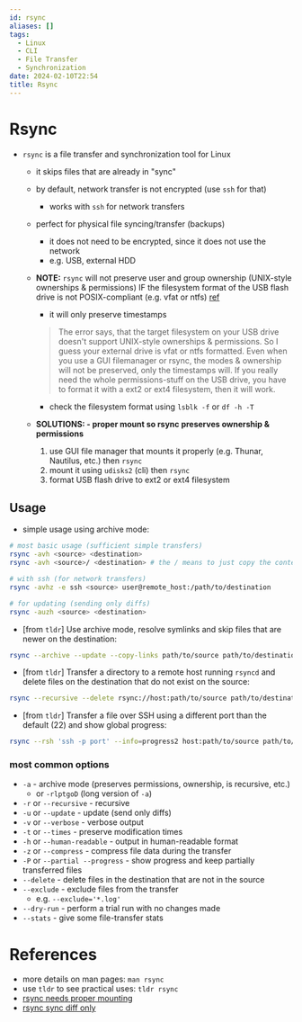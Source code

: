```yaml
---
id: rsync
aliases: []
tags:
  - Linux
  - CLI
  - File Transfer
  - Synchronization
date: 2024-02-10T22:54
title: Rsync
---
```

<!-- 2024-02-10-2254 (February 10, 2024 10:54 PM) -->

# Rsync
- `rsync` is a file transfer and synchronization tool for Linux
  - it skips files that are already in "sync"
  - by default, network transfer is not encrypted (use `ssh` for that)
    - works with `ssh` for network transfers
  - perfect for physical file syncing/transfer (backups)
    - it does not need to be encrypted, since it does not use the network
    - e.g. USB, external HDD
  - **NOTE:** `rsync` will not preserve user and group ownership (UNIX-style ownerships & permissions) IF the filesystem format of the USB flash drive is not POSIX-compliant (e.g. vfat or ntfs) [ref](https://www.reddit.com/r/linuxquestions/comments/slnv4q/comment/hvscc6u/?utm_source=share&utm_medium=web2x&context=3)
    - it will only preserve timestamps
    > The error says, that the target filesystem on your USB drive doesn't support UNIX-style ownerships & permissions. So I guess your external drive is vfat or ntfs formatted. Even when you use a GUI filemanager or rsync, the modes & ownership will not be preserved, only the timestamps will. If you really need the whole permissions-stuff on the USB drive, you have to format it with a ext2 or ext4 filesystem, then it will work.
    - check the filesystem format using `lsblk -f` or `df -h -T`

  - **SOLUTIONS: - proper mount so rsync preserves ownership & permissions**
    1. use GUI file manager that mounts it properly (e.g. Thunar, Nautilus, etc.) then `rsync`
    2. mount it using `udisks2` (cli) then `rsync`
    3. format USB flash drive to ext2 or ext4 filesystem

## Usage
- simple usage using archive mode:
```bash
# most basic usage (sufficient simple transfers)
rsync -avh <source> <destination>
rsync -avh <source>/ <destination> # the / means to just copy the contents of the directory

# with ssh (for network transfers)
rsync -avhz -e ssh <source> user@remote_host:/path/to/destination

# for updating (sending only diffs)
rsync -auzh <source> <destination>
```

- [from `tldr`] Use archive mode, resolve symlinks and skip files that are newer on the destination:
```bash
rsync --archive --update --copy-links path/to/source path/to/destination
```

- [from `tldr`] Transfer a directory to a remote host running `rsyncd` and delete files on the destination that do not exist on the source:
```bash
rsync --recursive --delete rsync://host:path/to/source path/to/destination
```

- [from `tldr`] Transfer a file over SSH using a different port than the default (22) and show global progress:
```bash
rsync --rsh 'ssh -p port' --info=progress2 host:path/to/source path/to/destination
```


### most common options
- `-a` - archive mode (preserves permissions, ownership, is recursive, etc.)
  - or `-rlptgoD` (long version of `-a`)
- `-r` or `--recursive` - recursive
- `-u` or `--update` - update (send only diffs)
- `-v` or `--verbose` - verbose output
- `-t` or `--times` - preserve modification times
- `-h` or `--human-readable` - output in human-readable format
- `-z` or `--compress` - compress file data during the transfer
- `-P` or `--partial --progress` - show progress and keep partially transferred files
- `--delete` - delete files in the destination that are not in the source
- `--exclude` - exclude files from the transfer
  - e.g. `--exclude='*.log'`
- `--dry-run` - perform a trial run with no changes made
- `--stats` - give some file-transfer stats

# References
- more details on man pages: `man rsync`
- use `tldr` to see practical uses: `tldr rsync`
- [rsync needs proper mounting](https://www.reddit.com/r/linuxquestions/comments/slnv4q/comment/hvscc6u/?utm_source=share&utm_medium=web2x&context=3)
- [rsync sync diff only](https://www.tecmint.com/sync-new-changed-modified-files-rsync-linux/)
